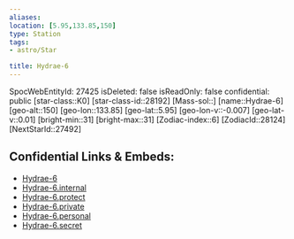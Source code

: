 ```yaml
---
aliases: 
location: [5.95,133.85,150]
type: Station
tags:
- astro/Star

title: Hydrae-6
---
```

SpocWebEntityId: 27425
isDeleted: false
isReadOnly: false
confidential: public
[star-class::K0]
[star-class-id::28192]
[Mass-sol::]
[name::Hydrae-6]
[geo-alt::150]
[geo-lon::133.85]
[geo-lat::5.95]
[geo-lon-v::-0.007]
[geo-lat-v::0.01]
[bright-min::31]
[bright-max::31]
[Zodiac-index::6]
[ZodiacId::28124]
[NextStarId::27492]



## Confidential Links & Embeds: 
- [Hydrae-6](../../../_public/astro/Star/Hydrae-6.md) 
- [Hydrae-6.internal](../../../_internal/astro/Star/Hydrae-6.internal.md) 
- [Hydrae-6.protect](../../../_protect/astro/Star/Hydrae-6.protect.md) 
- [Hydrae-6.private](../../../_private/astro/Star/Hydrae-6.private.md) 
- [Hydrae-6.personal](../../../_personal/astro/Star/Hydrae-6.personal.md) 
- [Hydrae-6.secret](../../../_secret/astro/Star/Hydrae-6.secret.md)

